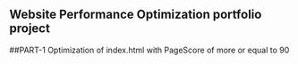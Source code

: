 ## Website Performance Optimization portfolio project

##PART-1 Optimization of index.html with PageScore of more or equal to 90